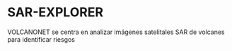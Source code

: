 # SAR-EXPLORER
VOLCANONET se centra en analizar imágenes satelitales SAR de volcanes para identificar riesgos
